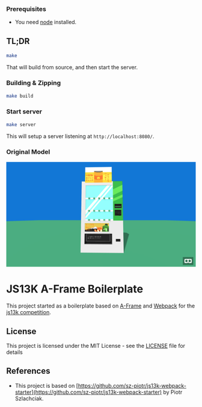 ### Prerequisites

- You need [node](https://nodejs.org/en/download/current/) installed.

## TL;DR
```bash
make
```
That will build from source, and then start the server.

### Building & Zipping

```bash
make build
```

### Start server


```bash
make server
```

This will setup a server listening at `http://localhost:8080/`.


### Original Model
![original screenshot](./media/original_screenshot.png)


# JS13K A-Frame Boilerplate

This project started as a boilerplate based on [A-Frame](https://aframe.io/) and [Webpack](https://webpack.js.org/) for the [js13k competition](https://2019.js13kgames.com/).


## License

This project is licensed under the MIT License - see the [LICENSE](LICENSE) file for details

## References

* This project is based on [https://github.com/sz-piotr/js13k-webpack-starter](https://github.com/sz-piotr/js13k-webpack-starter) by Piotr Szlachciak.
